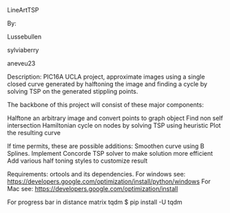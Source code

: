 LineArtTSP

By:

Lussebullen

sylviaberry

aneveu23

Description:
PIC16A UCLA project, approximate images using a single closed curve generated by halftoning the image and finding a cycle by solving TSP on the generated stippling points.

The backbone of this project will consist of these major components:

Halftone an arbitrary image and convert points to graph object
Find non self intersection Hamiltonian cycle on nodes by solving TSP using heuristic
Plot the resulting curve

If time permits, these are possible additions:
Smoothen curve using B Splines. 
Implement Concorde TSP solver to make solution more efficient
Add various half toning styles to customize result


Requirements:
ortools and its dependencies.
For windows see:
https://developers.google.com/optimization/install/python/windows
For Mac see: https://developers.google.com/optimization/install

For progress bar in distance matrix tqdm
$ pip install -U tqdm
